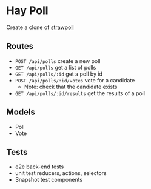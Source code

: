 # Hay Poll

Create a clone of [strawpoll](https://www.strawpoll.me/)

## Routes

* `POST /api/polls` create a new poll
* `GET /api/polls` get a list of polls
* `GET /api/polls/:id` get a poll by id
* `POST /api/polls/:id/votes` vote for a candidate
  * Note: check that the candidate exists
* `GET /api/polls/:id/results` get the results of a poll

## Models

* Poll
* Vote

## Tests

* e2e back-end tests
* unit test reducers, actions, selectors
* Snapshot test components

